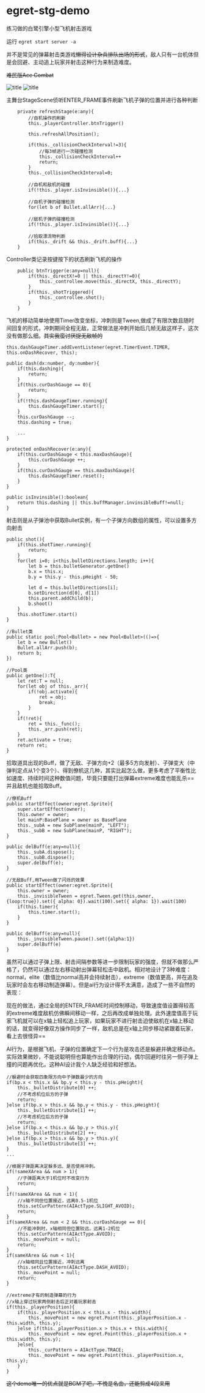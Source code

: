 # egret-stg-demo
 
练习做的白鹭引擎小型飞机射击游戏

运行 `egret start server -a`

并不是常见的弹幕射击类游戏~~懒得设计杂兵排队出场的形式~~，敌人只有一台机体但是会回避、主动追上玩家并射击这种行为来制造难度。

~~难民版Ace Combat~~

![title](https://raw.githubusercontent.com/CloudTsang/egret-stg-demo/main/p1.jpg)
![title](https://raw.githubusercontent.com/CloudTsang/egret-stg-demo/main/p2.jpg)


主舞台StageScene侦听ENTER_FRAME事件刷新飞机子弹的位置并进行各种判断

```
    private refreshStage(e:any){
        //自机操作的刷新
        this._playerController.btnTrigger()

        this.refreshAllPosition(); 

        if(this._collisionCheckInterval!=3){
            //每3帧进行一次碰撞检测            
            this._collisionCheckInterval++
            return;
        }     
        this._collisionCheckInterval=0;

        //自机和敌机的碰撞
        if(!this._player.isInvinsible()){...}       

        //自机子弹的碰撞检测
        for(let b of Bullet.allArr){...}

        //敌机子弹的碰撞检测
        if(!this._player.isInvinsible()){...}            

        //拾取漂流物判断   
        if(this._drift && this._drift.buff){...}
    }  
```


Controller类记录按键按下的状态刷新飞机的操作
```
    public btnTrigger(e:any=null){		
		if(this._directX!=0 || this._directY!=0){
			this._controllee.move(this._directX, this._directY);		
		}								
		if(this._shotTriggered){
			this._controllee.shot();
		}		
	}
```

飞机的移动简单地使用Timer改变坐标，冲刺则是Tween,做成了有限次数且随时间回复的形式，冲刺期间全程无敌，正常做法是冲刺开始后几帧无敌这样子，这次没有做那么细。~~其实我蛮讨厌捉无敌帧的~~
```
this.dashGaugeTimer.addEventListener(egret.TimerEvent.TIMER, this.onDashRecover, this);        

public dash(dx:number, dy:number){
    if(this.dashing){
        return;
    }
    if(this.curDashGauge == 0){
        return;
    }
    if(!this.dashGaugeTimer.running){
        this.dashGaugeTimer.start();
    }
    this.curDashGauge --;
    this.dashing = true;
    
    ...
}

protected onDashRecover(e:any){
    if(this.curDashGauge < this.maxDashGauge){
        this.curDashGauge ++;
    }
    if(this.curDashGauge == this.maxDashGauge){
        this.dashGaugeTimer.reset();
    }
}

public isInvinsible():boolean{
    return this.dashing || this.buffManager.invinsibleBuff!=null;
}
```

射击则是从子弹池中获取Bullet实例，有一个子弹方向数组的属性，可以设置多方向射击
```
public shot(){        
    if(this.shotTimer.running){
        return;
    }       
    for(let i=0; i<this.bulletDirections.length; i++){
        let b = this.bulletGenerator.getOne()
        b.x = this.x;
        b.y = this.y - this.pHeight - 50;
        
        let d = this.bulletDirections[i];
        b.setDirection(d[0], d[1])
        this.parent.addChild(b);
        b.shoot()                        
    }        
    this.shotTimer.start()        
}

//Bullet类
public static pool:Pool<Bullet> = new Pool<Bullet>(()=>{
    let b = new Bullet()
    Bullet.allArr.push(b);
    return b;
})	

//Pool类
public getOne():T{
    let ret:T = null;
    for(let obj of this._arr){
        if(!obj.activate){
            ret = obj;
            break;
        }
    }
    if(!ret){
        ret = this._func();
        this._arr.push(ret);
    }
    ret.activate = true;
    return ret;
}
```

拾取道具出现的Buff，做了无敌、子弹方向+2（最多5方向发射）、子弹变大（中弹判定点从1个变3个）、得到僚机这几种，其实比起怎么做，更多考虑了平衡性比如速度、持续时间这种数值问题，毕竟只要能打出弹幕extreme难度也能乱杀==并且敌机也能拾取Buff。
```
//僚机Buff
public startEffect(owner:egret.Sprite){
    super.startEffect(owner);
    this.owner = owner;	
    let mainP:BasePlane = owner as BasePlane
    this._subA = new SubPlane(mainP, "LEFT");
    this._subB = new SubPlane(mainP, "RIGHT");		
}

public delBuff(e:any=null){
    this._subA.dispose();
    this._subB.dispose();
    super.delBuff(e);
}

//无敌Buff,用Tween做了闪烁的效果
public startEffect(owner:egret.Sprite){		
    this.owner = owner;
    this._invisibleTween = egret.Tween.get(this.owner,{loop:true}).set({ alpha: 0}).wait(100).set({ alpha: 1}).wait(100)	
    if(this.timer){
        this.timer.start();
    }	
}

public delBuff(e:any=null){
    this._invisibleTween.pause().set({alpha:1})
    super.delBuff(e)
}
```

虽然可以通过子弹上限、射击间隔参数等进一步限制玩家的强度，但就不做那么严格了，仍然可以通过左右移动射出弹幕轻松击中敌机。相对地设计了3种难度：normal，elite（数值比normal高并会持续射击），extreme（数值更高，并在追及玩家时会左右移动制造弹幕）。但是ai行为设计得不太满意，造成了一些不自然的表现：

现在的做法，通过全局的ENTER_FRAME时间控制移动，导致速度值设置得较高的extreme难度敌机仿佛瞬间移动一样，之后再改成单独处理。此外速度值高于玩家飞机就可以在x轴上轻松追上玩家，如果玩家不进行射击迫使敌机在x轴上移动的话，就变得好像双方操作同步了一样，敌机总是在x轴上同步移动紧跟着玩家，看上去很怪异==

AI行为，是根据飞机、子弹的位置确定下一个行为是攻击还是躲避并确定移动点。实际效果微妙，不能说聪明但也算能作出合理的行动，偶尔回避时往另一侧子弹上撞的问题再优化。这种AI设计我个人缺乏经验和好想法。

```
//躲避时会获取四象限方向中子弹数最少的方向
if(bp.x < this.x && bp.y < this.y - this.pHeight){		
    this._bulletDistribute[0] ++;
    //不考虑机位后方的子弹
    return;
}else if(bp.x > this.x && bp.y < this.y - this.pHeight){			
    this._bulletDistribute[1] ++;
    //不考虑机位后方的子弹
    return;
}else if(bp.x < this.x && bp.y > this.y){					
    this._bulletDistribute[2] ++;			
}else if(bp.x > this.x && bp.y > this.y){				
    this._bulletDistribute[3] ++;			
}
...

//根据子弹距离决定躲多远、是否使用冲刺。
if(!sameXArea && num > 1){
    //子弹距离大于1机位时不改变行为
    return;
}
if(!sameXArea && num < 1){
    //x轴不同但位置接近，远离0.5-1机位		
    this.setCurPattern(AIActType.SLIGHT_AVOID);	
    return; 
}
if(sameXArea && num < 2 && this.curDashGauge == 0){
    //不能冲刺时，x轴相同但位置较远，远离1-2机位
    this.setCurPattern(AIActType.AVOID);
    this._movePoint = null;		
    return;
}
if(sameXArea && num < 1){
    //x轴相同且位置接近，冲刺远离
    this.setCurPattern(AIActType.DASH_AVOID);		
    this._movePoint = null;			
    return;
}	

//extreme才有的制造弹幕的行为
//x轴上穿过玩家两侧射击后正对着玩家射击			
if(this._playerPosition){
    if(this._playerPosition.x < this.x - this.width){		
        this._movePoint = new egret.Point(this._playerPosition.x - this.width, this.y);	
    }else if(this._playerPosition.x > this.x + this.width){	
        this._movePoint = new egret.Point(this._playerPosition.x + this.width, this.y);	
    }else{
        this._curPattern = AIActType.TRACE;
        this._movePoint = new egret.Point(this._playerPosition.x, this.y);
    }
}			
```

~~这个demo唯一的优点就是BGM了吧，不愧是名曲，还能剪成4段来用~~


